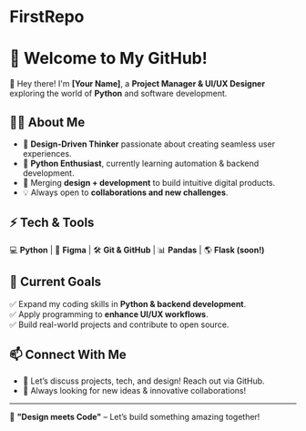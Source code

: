 # FirstRepo
# 🚀 Welcome to My GitHub!

👋 Hey there! I'm **[Your Name]**, a **Project Manager & UI/UX Designer** exploring the world of **Python** and software development.  

## 👨‍💻 About Me  
- 🎨 **Design-Driven Thinker** passionate about creating seamless user experiences.  
- 🐍 **Python Enthusiast**, currently learning automation & backend development.  
- 🎯 Merging **design + development** to build intuitive digital products.  
- 💡 Always open to **collaborations and new challenges**.  

## ⚡ Tech & Tools  
💻 **Python** | 🎨 **Figma** | 🛠️ **Git & GitHub** | 📊 **Pandas** | 🌎 **Flask (soon!)**  

## 📌 Current Goals  
✅ Expand my coding skills in **Python & backend development**.  
✅ Apply programming to **enhance UI/UX workflows**.  
✅ Build real-world projects and contribute to open source.  

## 📫 Connect With Me  
- 💌 Let’s discuss projects, tech, and design! Reach out via GitHub.  
- 🌱 Always looking for new ideas & innovative collaborations!  

---
🚀 **"Design meets Code"** – Let’s build something amazing together!  
